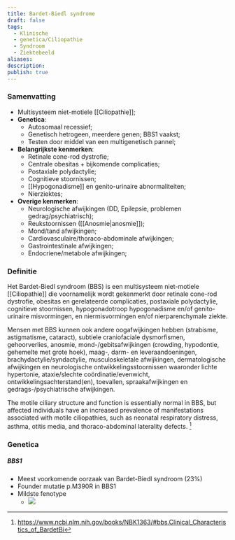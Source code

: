 ```yaml
---
title: Bardet-Biedl syndrome
draft: false
tags:
  - Klinische
  - genetica/Ciliopathie
  - Syndroom
  - Ziektebeeld
aliases: 
description: 
publish: true
---
```






### Samenvatting
- Multisysteem niet-motiele [[Ciliopathie]];
- **Genetica**:
	- Autosomaal recessief;
	- Genetisch hetrogeen, meerdere genen; BBS1 vaakst;
	- Testen door middel van een multigenetisch pannel;
- **Belangrijkste kenmerken**: 
	- Retinale cone-rod dystrofie;
	- Centrale obesitas + bijkomende complicaties;
	- Postaxiale polydactylie;
	- Cognitieve stoornissen;
	- [[Hypogonadisme]] en genito-urinaire abnormaliteiten;
	- Nierziektes;
- **Overige kenmerken**: 
	- Neurologische afwijkingen (DD, Epilepsie, problemen gedrag/psychiatrisch);
	- Reukstoornissen ([[Anosmie|anosmie]]);
	- Mond/tand afwijkingen;
	- Cardiovasculaire/thoraco-abdominale afwijkingen;
	- Gastrointestinale afwijkingen;
	- Endocriene/metabole afwijkingen;
### Definitie
Het Bardet-Biedl syndroom (BBS) is een multisysteem niet-motiele [[Ciliopathie]] die voornamelijk wordt gekenmerkt door retinale cone-rod dystrofie, obesitas en gerelateerde complicaties, postaxiale polydactylie, cognitieve stoornissen, hypogonadotroop hypogonadisme en/of genito-urinaire misvormingen, en niermisvormingen en/of nierparenchymale ziekte. 

Mensen met BBS kunnen ook andere oogafwijkingen hebben (strabisme, astigmatisme, cataract), subtiele craniofaciale dysmorfismen, gehoorverlies, anosmie, mond-/gebitsafwijkingen (crowding, hypodontie, gehemelte met grote hoek), maag-, darm- en leveraandoeningen, brachydactylie/syndactylie, musculoskeletale afwijkingen, dermatologische afwijkingen en neurologische ontwikkelingsstoornissen waaronder lichte hypertonie, ataxie/slechte coördinatie/evenwicht, ontwikkelingsachterstand(en), toevallen, spraakafwijkingen en gedrags-/psychiatrische afwijkingen.

The motile ciliary structure and function is essentially normal in BBS, but affected individuals have an increased prevalence of manifestations associated with motile ciliopathies, such as neonatal respiratory distress, asthma, otitis media, and thoraco-abdominal laterality defects. [^1]

[^1]: https://www.ncbi.nlm.nih.gov/books/NBK1363/#bbs.Clinical_Characteristics_of_BardetBi

### Genetica
##### BBS1

- Meest voorkomende oorzaak van Bardet-Biedl syndroom (23%)
- Founder mutatie p.M390R in BBS1
- Mildste fenotype
	- ![](https://i.imgur.com/EcdwNwq.png)

